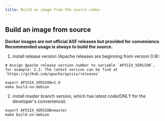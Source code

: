 ```yaml
---
title: Build an image from the source codes
---
```


<!--
#
# Licensed to the Apache Software Foundation (ASF) under one or more
# contributor license agreements.  See the NOTICE file distributed with
# this work for additional information regarding copyright ownership.
# The ASF licenses this file to You under the Apache License, Version 2.0
# (the "License"); you may not use this file except in compliance with
# the License.  You may obtain a copy of the License at
#
#     http://www.apache.org/licenses/LICENSE-2.0
#
# Unless required by applicable law or agreed to in writing, software
# distributed under the License is distributed on an "AS IS" BASIS,
# WITHOUT WARRANTIES OR CONDITIONS OF ANY KIND, either express or implied.
# See the License for the specific language governing permissions and
# limitations under the License.
#
-->

## Build an image from source

**Docker images are not official ASF releases but provided for convenience. Recommended usage is always to build the source.**

1. install release version (Apache releases are beginning from version 0.9):
```
# Assign Apache release version number to variable `APISIX_VERSION`, for example: 2.2. The latest version can be find at `https://github.com/apache/apisix/releases`

export APISIX_VERSION=2.9
make build-on-debian
```

2. install master branch version, which has latest code(ONLY for the developer's convenience):
```
export APISIX_VERSION=master
make build-on-debian
```
